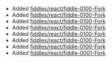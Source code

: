 * Added [fiddles/react/fiddle-0100-Fork](fiddles/react/fiddle-0100-Fork)
* Added [fiddles/react/fiddle-0100-Fork](fiddles/react/fiddle-0100-Fork)
* Added [fiddles/react/fiddle-0100-Fork](fiddles/react/fiddle-0100-Fork)
* Added [fiddles/react/fiddle-0100-Fork](fiddles/react/fiddle-0100-Fork)
* Added [fiddles/react/fiddle-0100-Fork](fiddles/react/fiddle-0100-Fork)
* Added [fiddles/react/fiddle-0100-Fork](fiddles/react/fiddle-0100-Fork)
* Added [fiddles/react/fiddle-0100-Fork](fiddles/react/fiddle-0100-Fork)
* Added [fiddles/react/fiddle-0001-Fork](fiddles/react/fiddle-0001-Fork)
